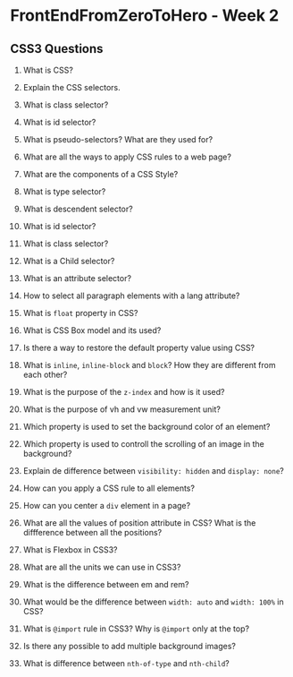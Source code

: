 # FrontEndFromZeroToHero - Week 2

## CSS3 Questions

1. What is CSS?

2. Explain the CSS selectors.

3. What is class selector?

4. What is id selector?

5. What is pseudo-selectors? What are they used for?

6. What are all the ways to apply CSS rules to a web page?

3. What are the components of a CSS Style?

3. What is type selector?

3. What is descendent selector? 

3. What is id selector? 

3. What is class selector?

4. What is a Child selector?

4. What is an attribute selector?

4. How to select all paragraph elements with a lang attribute?

5. What is ``float`` property in CSS?

6. What is CSS Box model and its used?  

7. Is there a way to restore the default property value using CSS?

8. What is ``inline``, ``inline-block`` and ``block``? How they are different from each other?

9. What is the purpose of the ``z-index`` and how is it used?

9. What is the purpose of vh and vw measurement unit?

9. Which property is used to set the background color of an element?

9. Which property is used to controll the scrolling of an image in the background?

10. Explain de difference between ``visibility: hidden`` and ``display: none``?

11. How can you apply a CSS rule to all elements?

12. How can you center a ``div`` element in a page?

13. What are all the values of position attribute in CSS? What is the diffference between all the positions?

14. What is Flexbox in CSS3? 

15. What are all the units we can use in CSS3?

16. What is the difference between em and rem?

17.  What would be the difference between ``width: auto`` and ``width: 100%`` in  CSS?

18. What is ``@import`` rule in CSS3? Why is ``@import`` only at the top?

19. Is there any possible to add multiple background images?

20. What is difference between ``nth-of-type`` and ``nth-child``?


